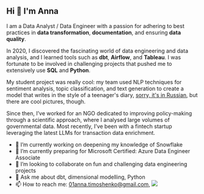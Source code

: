 ## Hi 👋 I'm Anna

I am a Data Analyst / Data Engineer with a passion for adhering to best practices in **data transformation**, **documentation**, and ensuring **data quality**.

In 2020, I discovered the fascinating world of data engineering and data analysis, and I learned tools such as **dbt**, **Airflow**, and **Tableau**. I was fortunate to be involved in challenging projects that pushed me to extensively use **SQL** and **Python**. 

My student project was really cool: my team used NLP techniques for sentiment analysis, topic classification, and text generation to create a model that writes in the style of a teenager's diary, [sorry, it's in Russian](https://projects.pandan.eusp.org/feelings), but there are cool pictures, though. 

Since then, I’ve worked for an NGO dedicated to improving policy-making through a scientific approach, where I analysed large volumes of governmental data. Most recently, I’ve been with a fintech startup leveraging the latest LLMs for transaction data enrichment.

- 🔭 I’m currently working on deepening my knowledge of Snowflake
- 🌱 I’m currently preparing for Microsoft Certified: Azure Data Engineer Associate
- 👯 I’m looking to collaborate on fun and challenging data engineering projects
- 💬 Ask me about dbt, dimensional modelling, Python
- 📫 How to reach me: 01anna.timoshenko@gmail.com, <a href="https://www.linkedin.com/in/anna-timoshenko/"><img src="https://img.shields.io/badge/Linked_In-0077B5"/></a>

